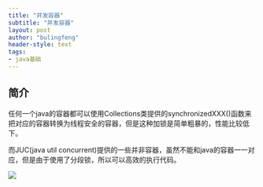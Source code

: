 ```yaml
---
title: "并发容器"
subtitle: "并发容器"
layout: post
author: "bulingfeng"
header-style: text
tags:
- java基础
---
```


## 简介

任何一个java的容器都可以使用Collections类提供的synchronizedXXX()函数来把对应的容器转换为线程安全的容器，但是这种加锁是简单粗暴的，性能比较低下。

而JUC(java util concurrent)提供的一些并非容器，虽然不能和java的容器一一对应，但是由于使用了分段锁，所以可以高效的执行代码。

![](https://bulingfeng.com/img/java基础/多线程/10-并发容器.png)
